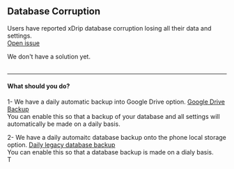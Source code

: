 ## Database Corruption  

Users have reported xDrip database corruption losing all their data and settings.  
[Open issue](https://github.com/NightscoutFoundation/xDrip/issues/1280)  

We don't have a solution yet.  
<br/>  

---  

#### **What should you do?**  
1- We have a daily automatic backup into Google Drive option.  [Google Drive Backup](https://navid200.github.io/xDrip/docs/GoogleDriveBackup.html)  
You can enable this so that a backup of your database and all settings will automatically be made on a daily basis.  


2- We have a daily automaitc database backup onto the phone local storage option.  [Daily legacy database backup](https://navid200.github.io/xDrip/docs/Backup/SaveDaily.html)  
You can enable this so that a database backup is made on a dialy basis.  
T
